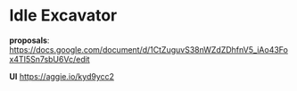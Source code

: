 # Idle Excavator

**proposals**: https://docs.google.com/document/d/1CtZuguvS38nWZdZDhfnV5_iAo43Fox4TI5Sn7sbU6Vc/edit

**UI** https://aggie.io/kyd9ycc2
